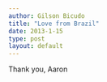 ```yaml
---
author: Gilson Bicudo
title: "Love from Brazil"
date: 2013-1-15
type: post
layout: default
---
```

Thank you, Aaron